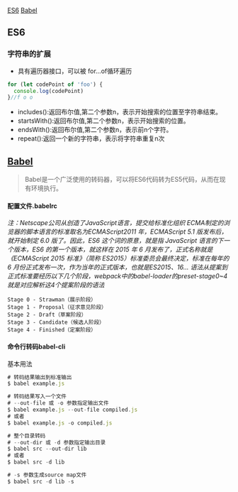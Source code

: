 [ES6](#ES6)
[Babel](#Babel)


## ES6

### 字符串的扩展
- 具有遍历器接口，可以被 for...of循环遍历
```js
for (let codePoint of 'foo') {
  console.log(codePoint)
}//f o o
```
- includes():返回布尔值,第二个参数n，表示开始搜索的位置至字符串结束。
- startsWith():返回布尔值,第二个参数n，表示开始搜索的位置。
- endsWith():返回布尔值,第二个参数n，表示前n个字符。
- repeat():返回一个新的字符串，表示将字符串重复n次


## [Babel](http://www.ruanyifeng.com/blog/2016/01/babel.html)
> Babel是一个广泛使用的转码器，可以将ES6代码转为ES5代码，从而在现有环境执行。

#### 配置文件.babelrc

*注：Netscape公司从创造了JavaScript语言，提交给标准化组织 ECMA制定的浏览器的脚本语言的标准取名为ECMAScript2011 年，ECMAScript 5.1 版发布后，就开始制定 6.0 版了。因此，ES6 这个词的原意，就是指 JavaScript 语言的下一个版本，ES6 的第一个版本，就这样在 2015 年 6 月发布了，正式名称就是《ECMAScript 2015 标准》（简称 ES2015）标准委员会最终决定，标准在每年的 6 月份正式发布一次，作为当年的正式版本，也就是ES2015、16...*
*语法从提案到正式标准要经历以下几个阶段，webpack中的babel-loader的preset-stage0~4就是对应解析这4个提案阶段的语法*
```
Stage 0 - Strawman（展示阶段）
Stage 1 - Proposal（征求意见阶段）
Stage 2 - Draft（草案阶段）
Stage 3 - Candidate（候选人阶段）
Stage 4 - Finished（定案阶段）
```

#### 命令行转码babel-cli
基本用法
```js
# 转码结果输出到标准输出
$ babel example.js

# 转码结果写入一个文件
# --out-file 或 -o 参数指定输出文件
$ babel example.js --out-file compiled.js
# 或者
$ babel example.js -o compiled.js

# 整个目录转码
# --out-dir 或 -d 参数指定输出目录
$ babel src --out-dir lib
# 或者
$ babel src -d lib

# -s 参数生成source map文件
$ babel src -d lib -s
```



